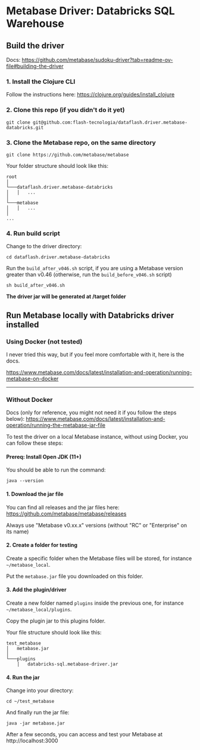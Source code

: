 # Metabase Driver: Databricks SQL Warehouse

## Build the driver

Docs: https://github.com/metabase/sudoku-driver?tab=readme-ov-file#building-the-driver

### 1. Install the Clojure CLI

Follow the instructions here: https://clojure.org/guides/install_clojure

### 2. Clone this repo (if you didn't do it yet)

```
git clone git@github.com:flash-tecnologia/dataflash.driver.metabase-databricks.git
```

### 3. Clone the Metabase repo, on the same directory 

```
git clone https://github.com/metabase/metabase
```

Your folder structure should look like this:

```
root
│
└───dataflash.driver.metabase-databricks
│   │   ...
│
└───metabase
│   │   ...
│
...
```

### 4. Run build script

Change to the driver directory:

```
cd dataflash.driver.metabase-databricks
```

Run the `build_after_v046.sh` script, if you are using a Metabase version greater than v0.46 (otherwise, run the `build_before_v046.sh` script)

```
sh build_after_v046.sh
```

**The driver jar will be generated at /target folder**

## Run Metabase locally with Databricks driver installed 

### Using Docker (not tested)

I never tried this way, but if you feel more comfortable with it, here is the docs.

https://www.metabase.com/docs/latest/installation-and-operation/running-metabase-on-docker

---
### Without Docker

Docs (only for reference, you might not need it if you follow the steps below): https://www.metabase.com/docs/latest/installation-and-operation/running-the-metabase-jar-file

To test the driver on a local Metabase instance, without using Docker, you can follow these steps:

#### Prereq: Install Open JDK (11+)

You should be able to run the command:

```
java --version
```

#### 1. Download the jar file

You can find all releases and the jar files here: https://github.com/metabase/metabase/releases

Always use "Metabase v0.xx.x" versions (without "RC" or "Enterprise" on its name)

#### 2. Create a folder for testing 

Create a specific folder when the Metabase files will be stored, for instance `~/metabase_local`.

Put the `metabase.jar` file you downloaded on this folder.

#### 3. Add the plugin/driver

Create a new folder named `plugins` inside the previous one, for instance `~/metabase_local/plugins`.

Copy the plugin jar to this plugins folder.

Your file structure should look like this:

```
test_metabase
│   metabase.jar
│
└───plugins
    │   databricks-sql.metabase-driver.jar
```

#### 4. Run the jar

Change into your directory:
```
cd ~/test_metabase
```

And finally run the jar file:
```
java -jar metabase.jar
```

After a few seconds, you can access and test your Metabase at http://localhost:3000